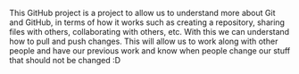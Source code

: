 This GitHub project is a project to allow us to understand more about Git and GitHub, in terms of how it works such as creating a repository, sharing files with others, collaborating with others, etc. With this we can understand how to pull and push changes. This will allow us to work along with other people and have our previous work and know when people change our stuff that should not be changed :D